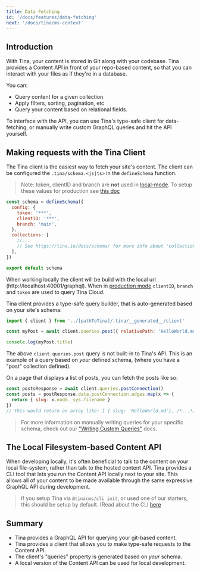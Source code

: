 ```yaml
---
title: Data Fetching
id: '/docs/features/data-fetching'
next: '/docs/tinacms-context'
---
```


## Introduction

With Tina, your content is stored in Git along with your codebase. Tina provides a Content API in front of your repo-based content, so that you can interact with your files as if they're in a database.

You can:

- Query content for a given collection
- Apply filters, sorting, pagination, etc
- Query your content based on relational fields.

To interface with the API, you can use Tina's type-safe client for data-fetching, or manually write custom GraphQL queries and hit the API yourself.

## Making requests with the Tina Client

The Tina client is the easiest way to fetch your site's content. The client can be configured the `.tina/schema.<js|ts>` in the `defineSchema` function.

> Note: token, clientID and branch are **not** used in [local-mode](/docs/tina-cloud/#local-mode). To setup these values for production see [this doc](/docs/tina-cloud/connecting-site)

<!-- TODO: update above doc -->

```js
const schema = defineSchema({
  config: {
    token: '***',
    clientID: '***',
    branch: 'main',
  },
  collections: [
    //...
    // See https://tina.io/docs/schema/ for more info about "collections"
  ],
})

export default schema
```

When working locally the client will be build with the local url (http://localhost:40001/graphql). When in [production mode]() `clientID`, `branch` and `token` are used to query Tina Cloud.

Tina client provides a type-safe query builder, that is auto-generated based on your site's schema:

```js
import { client } from '../[pathToTina]/.tina/__generated__/client'

const myPost = await client.queries.post({ relativePath: 'HelloWorld.md' })

console.log(myPost.title)
```

The above `client.queries.post` query is not built-in to Tina's API. This is an example of a query based on _your_ defined schema, (where you have a "post" collection defined).

On a page that displays a list of posts, you can fetch the posts like so:

```js
const postsResponse = await client.queries.postConnection()
const posts = postResponse.data.postConnection.edges.map(x => {
  return { slug: x.node._sys.filename }
})
// This would return an array like: [ { slug: 'HelloWorld.md'}, /*...*/ ]
```

> For more information on manually writing queries for your specific schema, check out our ["Writing Custom Queries"](/docs/data-fetching/custom-queries/#writing-inline-queries) docs.

## The Local Filesystem-based Content API

When developing locally, it's often beneficial to talk to the content on your local file-system, rather than talk to the hosted content API. Tina provides a CLI tool that lets you run the Content API locally next to your site. This allows all of your content to be made available through the same expressive GraphQL API during development.

> If you setup Tina via `@tinacms/cli init`, or used one of our starters, this should be setup by default. (Read about the CLI [here](/docs/graphql/cli/.)

## Summary

- Tina provides a GraphQL API for querying your git-based content.
- Tina provides a client that allows you to make type-safe requests to the Content API.
- The client's "queries" property is generated based on _your_ schema.
- A local version of the Content API can be used for local development.
